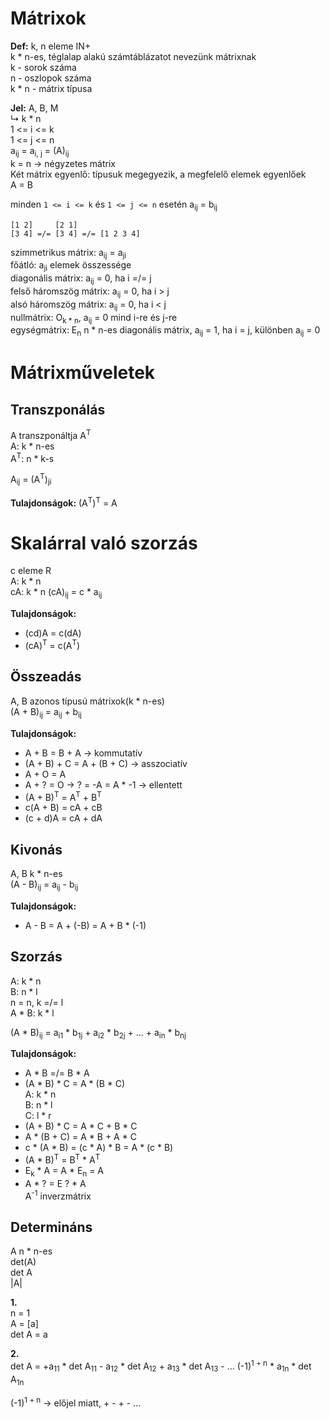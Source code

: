 # Mátrixok

**Def:** k, n eleme IN+  
k * n-es, téglalap alakú számtáblázatot nevezünk mátrixnak  
k - sorok száma  
n - oszlopok száma  
k * n - mátrix típusa  

**Jel:**  A, B, M  
↳ k * n  
1 <= i <= k  
1 <= j <= n  
a<sub>ij</sub> = a<sub>i, j</sub> = (A)<sub>ij</sub>  
k = n -> négyzetes mátrix  
Két mátrix egyenlő: típusuk megegyezik, a megfelelő elemek egyenlőek  
A = B

minden `1 <= i <= k` és `1 <= j <= n` esetén a<sub>ij</sub> = b<sub>ij</sub>  

```
[1 2]     [2 1]
[3 4] =/= [3 4] =/= [1 2 3 4]
```

szimmetrikus mátrix: a<sub>ij</sub> = a<sub>ji</sub>  
főátló: a<sub>ji</sub> elemek összessége  
diagonális mátrix: a<sub>ij</sub> = 0, ha i =/= j  
felső háromszög mátrix: a<sub>ij</sub> = 0, ha i > j  
alsó háromszög mátrix: a<sub>ij</sub> = 0, ha i < j  
nullmátrix: O<sub>k * n</sub>, a<sub>ij</sub> = 0 mind i-re és j-re  
egységmátrix: E<sub>n</sub> n * n-es diagonális mátrix, a<sub>ij</sub> = 1, ha i = j, különben a<sub>ij</sub> = 0

# Mátrixműveletek
## Transzponálás  
A transzponáltja A<sup>T</sup>  
A: k * n-es  
A<sup>T</sup>: n * k-s  

A<sub>ij</sub> = (A<sup>T</sup>)<sub>ji</sub>

**Tulajdonságok:** (A<sup>T</sup>)<sup>T</sup> = A

# Skalárral való szorzás  
c eleme R  
A: k * n  
cA: k * n
(cA)<sub>ij</sub> = c * a<sub>ij</sub>

**Tulajdonságok:**  
- (cd)A = c(dA)
- (cA)<sup>T</sup> = c(A<sup>T</sup>)

## Összeadás
A, B azonos típusú mátrixok(k * n-es)  
(A + B)<sub>ij</sub> = a<sub>ij</sub> + b<sub>ij</sub>  

**Tulajdonságok:**  
- A + B = B + A -> kommutatív
- (A + B) + C = A + (B + C) -> asszociatív
- A + O = A
- A + ? = O -> ? = -A = A * -1 -> ellentett
- (A + B)<sup>T</sup> = A<sup>T</sup> + B<sup>T</sup>
- c(A + B) = cA + cB
- (c + d)A = cA + dA

## Kivonás
A, B k * n-es  
(A - B)<sub>ij</sub> = a<sub>ij</sub> - b<sub>ij</sub>

**Tulajdonságok:**
- A - B = A + (-B) = A + B * (-1)

## Szorzás
A: k * n  
B: n * l  
n = n, k =/= l  
A * B: k * l  

(A * B)<sub>ij</sub> = a<sub>i1</sub> * b<sub>1j</sub> + a<sub>i2</sub> * b<sub>2j</sub> + ... + a<sub>in</sub> * b<sub>nj</sub>

**Tulajdonságok:**
- A * B =/= B * A
- (A * B) * C = A * (B * C)  
A: k * n  
B: n * l  
C: l * r
- (A + B) * C = A * C + B * C
- A * (B + C) = A * B + A * C
- c * (A * B) = (c * A) * B = A * (c * B)
- (A * B)<sup>T</sup> =  B<sup>T</sup> * A<sup>T</sup>
- E<sub>k</sub> * A = A * E<sub>n</sub> = A
- A * ? = E ? * A  
A<sup>-1</sup> inverzmátrix

## Determináns
A n * n-es  
det(A)  
det A  
|A|  

**1.**   
n = 1  
A = [a]  
det A = a

**2.**  
det A = +a<sub>11</sub> * det A<sub>11</sub> - a<sub>12</sub> * det A<sub>12</sub> + a<sub>13</sub> * det A<sub>13</sub> - ... (-1)<sup>1 + n</sup> * a<sub>1n</sub> * det A<sub>1n</sub>

(-1)<sup>1 + n</sup> -> előjel miatt, + - + - ...